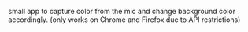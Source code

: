 small app to capture color from the mic and change background color accordingly. (only works on Chrome and Firefox due to API restrictions)


